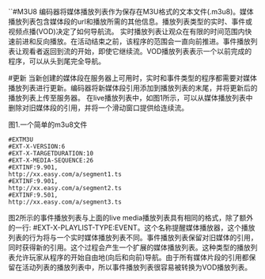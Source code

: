 ``#M3U8
编码器将媒体播放列表作为保存在M3U格式的文本文件(.m3u8)。媒体播放列表包含媒体段的url和播放所需的其他信息。播放列表类型的实时、事件或视频点播(VOD)决定了如何导航流。
实时播放列表让观众在有限的时间范围内快速前进和反向播放。在活动结束之前，该程序的范围会一直向前推进。事件播放列表让观看者返回到流的开始，即使它继续流。VOD播放列表表示一个以前完成的程序，可以从头到尾完全导航。

#更新
当新创建的媒体段在服务器上可用时，实时和事件类型的程序都需要对媒体播放列表进行更新。编码器将新媒体段引用添加到播放列表的末尾，并将更新后的播放列表上传至服务器。
在live播放列表中，如图1所示，可以从媒体播放列表中删除对旧媒体段的引用，并将一个滑动窗口提供给连续流。

图1.一个简单的m3u8文件
```
#EXTM3U
#EXT-X-VERSION:6
#EXT-X-TARGETDURATION:10
#EXT-X-MEDIA-SEQUENCE:26
#EXTINF:9.901,
http://xx.easy.com/a/segment1.ts
#EXTINF:9.901,
http://xx.easy.com/a/segment2.ts
#EXTINF:9.501,
http://xx.easy.com/a/segment3.ts
```

图2所示的事件播放列表与上面的live media播放列表具有相同的格式，除了额外的一行: #EXT-X-PLAYLIST-TYPE:EVENT。这个名称提醒媒体播放器，这个播放列表的行为将与一个实时媒体播放列表不同。事件播放列表保留对旧媒体的引用，同时获得新的引用。这个过程会产生一个扩展的媒体播放列表。这种类型的播放列表允许玩家从程序的开始自由地(向后和向前)导航。由于所有媒体片段的引用都保留在活动列表的播放列表中，所以事件播放列表很容易被转换为VOD播放列表。

